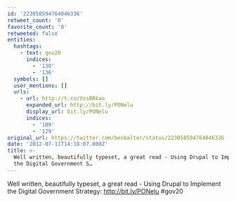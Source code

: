 ```yaml
---
id: '223058594764046336'
retweet_count: '0'
favorite_count: '0'
retweeted: false
entities:
  hashtags:
    - text: gov20
      indices:
        - '130'
        - '136'
  symbols: []
  user_mentions: []
  urls:
    - url: http://t.co/XssBRkao
      expanded_url: http://bit.ly/PONelu
      display_url: bit.ly/PONelu
      indices:
        - '109'
        - '129'
original_url: https://twitter.com/benbalter/status/223058594764046336
date: '2012-07-11T14:18:07.000Z'
title: >-
  Well written, beautifully typeset, a great read - Using Drupal to Implement
  the Digital Government S…
---
```


Well written, beautifully typeset, a great read - Using Drupal to Implement the Digital Government Strategy: http://bit.ly/PONelu #gov20